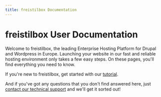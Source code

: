 ```yaml
---
title: freistilbox Documentation
---
```


# freistilbox User Documentation

Welcome to freistilbox, the leading Enterprise Hosting Platform for Drupal and
Wordpress in Europe. Launching your website in our fast and reliable hosting
environment only takes a few easy steps. On these pages, you'll find everything
you need to know.

If you're new to freistilbox, get started with our
[tutorial](/getting_started/index.html).

And if you've got any questions that you don't find answered here, just
[contact our technical support](/important_details/support.html) and we'll get
it sorted out!

